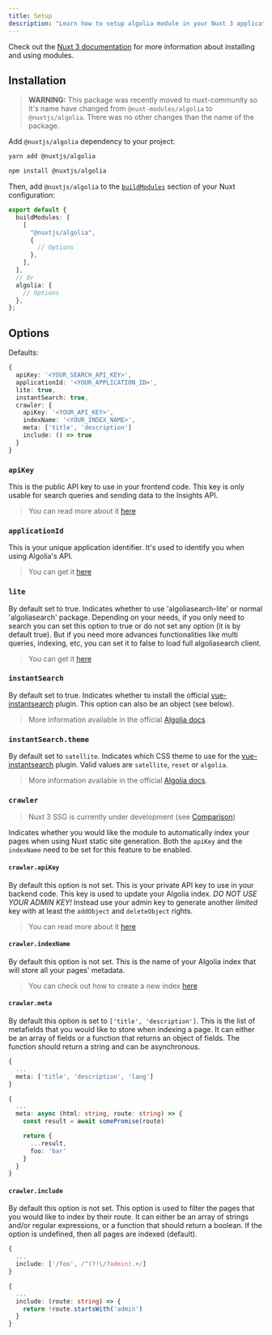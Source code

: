 ```yaml
---
title: Setup
description: "Learn how to setup algolia module in your Nuxt 3 application."
---
```


Check out the [Nuxt 3 documentation](https://v3.nuxtjs.org/docs/directory-structure/nuxt.config#buildmodules) for more information about installing and using modules.

## Installation

> **WARNING:** This package was recently moved to nuxt-community so it's name have changed from `@nuxt-modules/algolia` to `@nuxtjs/algolia`. There was no other changes than the name of the package.

Add `@nuxtjs/algolia` dependency to your project:

<code-group>
  <code-block label="Yarn" active>

```bash
yarn add @nuxtjs/algolia
```

  </code-block>
  <code-block label="NPM">

```bash
npm install @nuxtjs/algolia
```

  </code-block>
</code-group>

Then, add `@nuxtjs/algolia` to the [`buildModules`](https://v3.nuxtjs.org/docs/directory-structure/nuxt.config#buildmodules) section of your Nuxt configuration:

```ts [nuxt.config.js|ts]
export default {
  buildModules: [
    [
      "@nuxtjs/algolia",
      {
        // Options
      },
    ],
  ],
  // Or
  algolia: {
    // Options
  },
};
```

## Options

Defaults:

```ts
{
  apiKey: '<YOUR_SEARCH_API_KEY>',
  applicationId: '<YOUR_APPLICATION_ID>',
  lite: true,
  instantSearch: true,
  crawler: {
    apiKey: '<YOUR_API_KEY>',
    indexName: '<YOUR_INDEX_NAME>',
    meta: ['title', 'description']
    include: () => true
  }
}
```

### `apiKey`

This is the public API key to use in your frontend code. This key is only usable for search queries and sending data to the Insights API.

> You can read more about it [here](https://www.algolia.com/doc/guides/security/api-keys/)

### `applicationId`

This is your unique application identifier. It's used to identify you when using Algolia's API.

> You can get it [here](https://www.algolia.com/account/api-keys/)

### `lite`

By default set to true. Indicates whether to use 'algoliasearch-lite' or normal 'algoliasearch' package. Depending on your needs, if you only need to search you can set this option to true or do not set any option (it is by default true). But if you need more advances functionalities like multi queries, indexing, etc, you can set it to false to load full algoliasearch client.

> You can get it [here](https://www.algolia.com/doc/api-client/getting-started/update-the-client/javascript/?client=javascript#search-onlylite-client)

### `instantSearch`

By default set to true. Indicates whether to install the official [vue-instantsearch](https://github.com/algolia/vue-instantsearch) plugin. This option can also be an object (see below).

> More information available in the official [Algolia docs](https://www.algolia.com/doc/guides/building-search-ui/what-is-instantsearch/vue/).

### `instantSearch.theme`

By default set to `satellite`. Indicates which CSS theme to use for the [vue-instantsearch](https://github.com/algolia/vue-instantsearch) plugin. Valid values are `satellite`, `reset` or `algolia`.

> More information available in the official [Algolia docs](https://www.algolia.com/doc/guides/building-search-ui/widgets/customize-an-existing-widget/vue/#style-your-widgets).

### `crawler`

> Nuxt 3 SSG is currently under development (see [Comparison](https://v3.nuxtjs.org/getting-started/introduction#comparison))

Indicates whether you would like the module to automatically index your pages when using Nuxt static site generation. Both the `apiKey` and the `indexName` need to be set for this feature to be enabled.

#### `crawler.apiKey`

By default this option is not set. This is your private API key to use in your backend code. This key is used to update your Algolia index. _DO NOT USE YOUR ADMIN KEY!_ Instead use your admin key to generate another _limited_ key with at least the `addObject` and `deleteObject` rights.

> You can read more about it [here](https://www.algolia.com/doc/guides/security/api-keys/)

#### `crawler.indexName`

By default this option is not set. This is the name of your Algolia index that will store all your pages' metadata.

> You can check out how to create a new index [here](https://www.algolia.com/doc/guides/sending-and-managing-data/send-and-update-your-data/how-to/importing-from-the-dashboard/#creating-a-new-index)

#### `crawler.meta`

By default this option is set to `['title', 'description']`. This is the list of metafields that you would like to store when indexing a page. It can either be an array of fields or a function that returns an object of fields. The function should return a string and can be asynchronous.

<code-group>
  <code-block label="Array" active>

```ts
{
  ...
  meta: ['title', 'description', 'lang']
}
```

  </code-block>
  <code-block label="Function">

```ts
{
  ...
  meta: async (html: string, route: string) => {
    const result = await somePromise(route)

    return {
      ...result,
      foo: 'bar'
    }
  }
}
```

  </code-block>
</code-group>

#### `crawler.include`

By default this option is not set. This option is used to filter the pages that you would like to index by their route. It can either be an array of strings and/or regular expressions, or a function that should return a boolean. If the option is undefined, then all pages are indexed (default).

<code-group>
  <code-block label="Array" active>

```ts
{
  ...
  include: ['/foo', /^(?!\/?admin).+/]
}
```

  </code-block>
  <code-block label="Function">

```ts
{
  ...
  include: (route: string) => {
    return !route.startsWith('admin')
  }
}
```

  </code-block>
</code-group>
